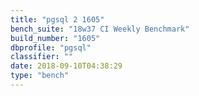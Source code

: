 ```yaml
---
title: "pgsql 2 1605"
bench_suite: "18w37 CI Weekly Benchmark"
build_number: "1605"
dbprofile: "pgsql"
classifier: ""
date: 2018-09-10T04:38:29
type: "bench"
---
```

